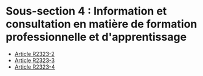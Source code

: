 # Sous-section 4 : Information et consultation en matière  de formation professionnelle et d'apprentissage

* [Article R2323-2](./LEGIARTI000018535381.md)
* [Article R2323-3](./LEGIARTI000018535379.md)
* [Article R2323-4](./LEGIARTI000018535377.md)
